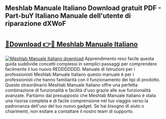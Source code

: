 ## Meshlab Manuale Italiano Download gratuit PDF - Part-buY Italiano Manuale dell'utente di riparazione dXWoF

# <h2><a href="http://dfb81p.blite.top/?on=Meshlab+Manuale+Italiano">🔗Download 👉🔴 Meshlab Manuale Italiano</a></h2>

[![Meshlab Manuale Italiano download](https://i.imgur.com/lujVjoI.png)](http://dfb81p.blite.top/?on=Meshlab+Manuale+Italiano)
Apprendimento reso facile questa guida suddivide concetti complessi in semplici passaggi per comprendere facilmente il tuo nuovo REDDDDDDD. Manuale di Istruzioni per i professionisti Meshlab Manuale Italiano questo manuale è per i professionisti che hanno familiarità con il funzionamento dei tipi di prodotto. Questo straordinario Meshlab Manuale Italiano offre una perfetta combinazione di funzionalità e facilità d'uso grazie alle sue funzionalità avanzate. Partiamo dal presupposto che Meshlab Manuale Italiano è stata una risorsa completa e di facile comprensione nel tuo viaggio verso la padronanza dell'uso del tuo nuovo gadget. Se hai bisogno di aiuto o chiarimenti, non esitare a contattare il nostro team di supporto.
